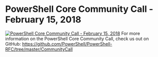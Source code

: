 # PowerShell Core Community Call - February 15, 2018

[![PowerShell Core Community Call - February 15, 2018](https://i3.ytimg.com/vi/fz8KxMoQDaM/hqdefault.jpg "PowerShell Core Community Call - February 15, 2018")](https://www.youtube.com/watch?v=fz8KxMoQDaM)
For more information on the PowerShell Core Community Call, check us out on GitHub: https://github.com/PowerShell/PowerShell-RFC/tree/master/CommunityCall


